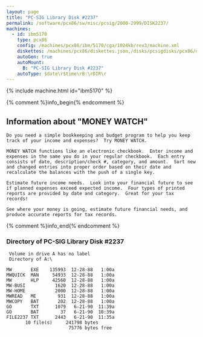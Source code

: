 ```yaml
---
layout: page
title: "PC-SIG Library Disk #2237"
permalink: /software/pcx86/sw/misc/pcsig/2000-2999/DISK2237/
machines:
  - id: ibm5170
    type: pcx86
    config: /machines/pcx86/ibm/5170/cga/1024kb/rev3/machine.xml
    diskettes: /machines/pcx86/diskettes.json,/disks/pcsigdisks/pcx86/diskettes.json
    autoGen: true
    autoMount:
      B: "PC-SIG Library Disk #2237"
    autoType: $date\r$time\rB:\rDIR\r
---
```


{% include machine.html id="ibm5170" %}

{% comment %}info_begin{% endcomment %}

## Information about "MONEY WATCH"

    Do you need a simple bookkeeping and budget program to help you keep
    track of your income and expenses?  Try MONEY WATCH.
    
    MONEY WATCH functions like an electronic checkbook.  Enter income and
    expenses in the same you do in your regular checkbook.  Each entry
    consists of date, description/check #, category, and amount.  Sort new
    and changed entries into proper order based on their date and
    recalculate the balances with the push of a single key.
    
    Estimate future income needs.  Look into your financial future to see
    if planned expenses exceed expected income.  Four types of printed
    reports are provided by date and category.  Great for your tax
    records!
    
    See where your money is going, estimate future financial needs, and
    produce accurate reports for tax records.
{% comment %}info_end{% endcomment %}


### Directory of PC-SIG Library Disk #2237

     Volume in drive A has no label
     Directory of A:\

    MW       EXE    135993  12-28-88   1:00a
    MWQUICK  MAN     54933  12-28-88   1:00a
    MW       HLP     42560  12-28-88   1:00a
    MW-BUSI           1620  12-28-88   1:00a
    MW-HOME           2000  12-28-88   1:00a
    MWREAD   ME        931  12-28-88   1:00a
    MWCOPY   BAT       202  12-28-88   1:00a
    GO       TXT      1079   6-21-90  11:39a
    GO       BAT        37   6-21-90  10:39a
    FILE2237 TXT      2443   6-21-90  11:35a
           10 file(s)     241798 bytes
                           75776 bytes free
